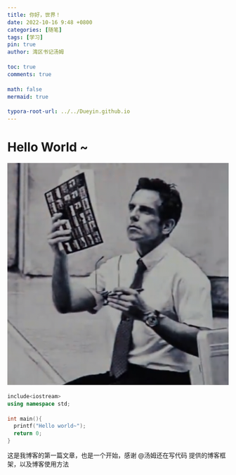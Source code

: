```yaml
---
title: 你好，世界！
date: 2022-10-16 9:48 +0800
categories: [随笔]
tags: [学习]
pin: true
author: 湾区书记汤姆

toc: true
comments: true

math: false
mermaid: true

typora-root-url: ../../Dueyin.github.io
---
```


# Hello World ~

![posts](/assets/blog_res/2021-03-30-hello-world.assets/posts.jpg)

```c++
include<iostream>
using namespace std;

int main(){
  printf("Hello world~");
  return 0;
}
```

这是我博客的第一篇文章，也是一个开始，感谢 @汤姆还在写代码 提供的博客框架，以及博客使用方法